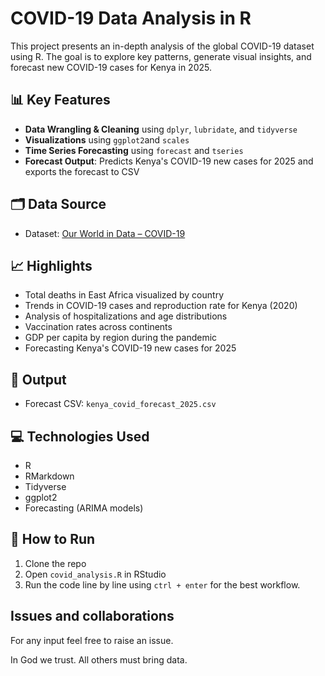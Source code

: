 # COVID-19 Data Analysis in R

This project presents an in-depth analysis of the global COVID-19 dataset using R. The goal is to explore key patterns, generate visual insights, and forecast new COVID-19 cases for Kenya in 2025.

## 📊 Key Features

- **Data Wrangling & Cleaning** using `dplyr`, `lubridate`, and `tidyverse`
- **Visualizations** using `ggplot2`and `scales`
- **Time Series Forecasting** using `forecast` and `tseries`
- **Forecast Output**: Predicts Kenya's COVID-19 new cases for 2025 and exports the forecast to CSV

## 🗂️ Data Source

- Dataset: [Our World in Data – COVID-19](https://catalog.ourworldindata.org/garden/covid/latest/compact/compact.csv)

## 📈 Highlights

- Total deaths in East Africa visualized by country
- Trends in COVID-19 cases and reproduction rate for Kenya (2020)
- Analysis of hospitalizations and age distributions
- Vaccination rates across continents
- GDP per capita by region during the pandemic
- Forecasting Kenya's COVID-19 new cases for 2025

## 📁 Output

- Forecast CSV: `kenya_covid_forecast_2025.csv`

## 💻 Technologies Used

- R
- RMarkdown
- Tidyverse
- ggplot2
- Forecasting (ARIMA models)

## 📌 How to Run

1. Clone the repo
2. Open `covid_analysis.R` in RStudio
3. Run the code line by line using `ctrl + enter` for the best workflow.

## Issues and collaborations
For any input feel free to raise an issue.

In God we trust. All others must bring data.
